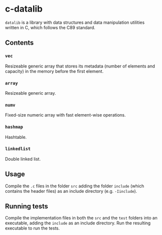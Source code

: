 # c-datalib

`datalib` is a library with data structures and data manipulation utilities written in C, which follows the C89 standard.

## Contents

### `vec`
Resizeable generic array that stores its metadata (number of elements and capacity) in the memory before the first element.

### `array`
Resizeable generic array.

### `numv`
Fixed-size numeric array with fast element-wise operations.

### `hashmap`
Hashtable.

### `linkedlist`
Double linked list.


## Usage

Compile the `.c` files in the folder `src` adding the folder `include` (which contains the header files) as an include directory (e.g. `-Iinclude`).

## Running tests

Compile the implementation files in both the `src` and the `test` folders into an executable, adding the `include` as an include directory.
Run the resulting executable to run the tests.


